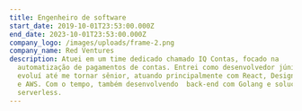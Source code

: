 ```yaml
---
title: Engenheiro de software
start_date: 2019-10-01T23:53:00.000Z
end_date: 2023-10-01T23:53:00.000Z
company_logo: /images/uploads/frame-2.png
company_name: Red Ventures
description: Atuei em um time dedicado chamado IQ Contas, focado na
  automatização de pagamentos de contas. Entrei como desenvolvedor júnior e
  evoluí até me tornar sênior, atuando principalmente com React, Design Systems
  e AWS. Com o tempo, também desenvolvendo  back-end com Golang e soluções
  serverless.
---
```

